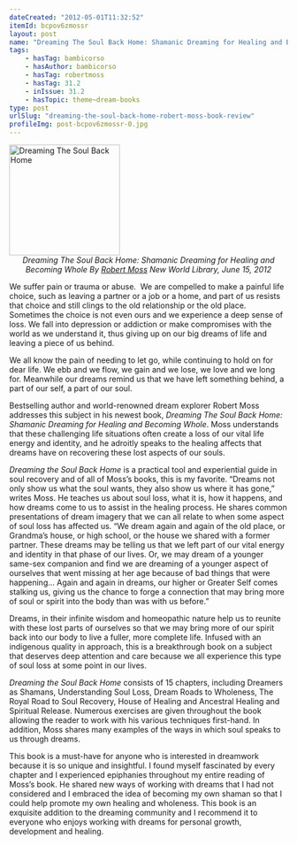 ```yaml
---
dateCreated: "2012-05-01T11:32:52"
itemId: bcpov6zmossr
layout: post
name: "Dreaming The Soul Back Home: Shamanic Dreaming for Healing and Becoming Whole By Robert Moss"
tags:
    - hasTag: bambicorso
    - hasAuthor: bambicorso
    - hasTag: robertmoss
    - hasTag: 31.2
    - inIssue: 31.2
    - hasTopic: theme~dream-books
type: post
urlSlug: "dreaming-the-soul-back-home-robert-moss-book-review"
profileImg: post-bcpov6zmossr-0.jpg
---
```


<a href="https://www.goodreads.com/book/show/13239379-dreaming-the-soul-back-home">
<img src="../images/post-bcpov6zmossr-0.jpg" width="200" height="auto" alt="Dreaming The Soul Back Home"/>
</a>
<!--nopreview--><div style="text-align:center"><i>Dreaming The Soul Back Home: Shamanic Dreaming for Healing and Becoming Whole By <a href="../@robertmoss">Robert Moss</a> New World Library, June 15, 2012</i></div><!--/nopreview-->

We suffer pain or trauma or abuse.  We are compelled to make a painful life choice, such as leaving a partner or a job or a home, and part of us resists that choice and still clings to the old relationship or the old place. Sometimes the choice is not even ours and we experience a deep sense of loss. We fall into depression or addiction or make compromises with the world as we understand it, thus giving up on our big dreams of life and leaving a piece of us behind.

We all know the pain of needing to let go, while continuing to hold on for dear life. We ebb and we flow, we gain and we lose, we love and we long for. Meanwhile our dreams remind us that we have left something behind, a part of our self, a part of our soul.

Bestselling author and world-renowned dream explorer Robert Moss addresses this subject in his newest book, _Dreaming The Soul Back Home: Shamanic Dreaming for Healing and Becoming Whole_. Moss understands that these challenging life situations often create a loss of our vital life energy and identity, and he adroitly speaks to the healing affects that dreams have on recovering these lost aspects of our souls.

_Dreaming the Soul Back Home_ is a practical tool and experiential guide in soul recovery and of all of Moss’s books, this is my favorite. “Dreams not only show us what the soul wants, they also show us where it has gone,” writes Moss. He teaches us about soul loss, what it is, how it happens, and how dreams come to us to assist in the healing process. He shares common presentations of dream imagery that we can all relate to when some aspect of soul loss has affected us. “We dream again and again of the old place, or Grandma’s house, or high school, or the house we shared with a former partner. These dreams may be telling us that we left part of our vital energy and identity in that phase of our lives. Or, we may dream of a younger same-sex companion and find we are dreaming of a younger aspect of ourselves that went missing at her age because of bad things that were happening… Again and again in dreams, our higher or Greater Self comes stalking us, giving us the chance to forge a connection that may bring more of soul or spirit into the body than was with us before.”

Dreams, in their infinite wisdom and homeopathic nature help us to reunite with these lost parts of ourselves so that we may bring more of our spirit back into our body to live a fuller, more complete life. Infused with an indigenous quality in approach, this is a breakthrough book on a subject that deserves deep attention and care because we all experience this type of soul loss at some point in our lives.

_Dreaming the Soul Back Home_ consists of 15 chapters, including Dreamers as Shamans, Understanding Soul Loss, Dream Roads to Wholeness, The Royal Road to Soul Recovery, House of Healing and Ancestral Healing and Spiritual Release. Numerous exercises are given throughout the book allowing the reader to work with his various techniques first-hand. In addition, Moss shares many examples of the ways in which soul speaks to us through dreams.

This book is a must-have for anyone who is interested in dreamwork because it is so unique and insightful. I found myself fascinated by every chapter and I experienced epiphanies throughout my entire reading of Moss’s book. He shared new ways of working with dreams that I had not considered and I embraced the idea of becoming my own shaman so that I could help promote my own healing and wholeness. This book is an exquisite addition to the dreaming community and I recommend it to everyone who enjoys working with dreams for personal growth, development and healing.

